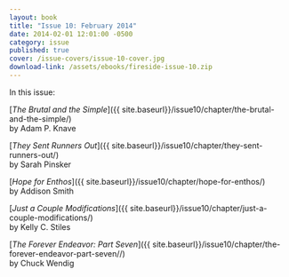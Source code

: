```yaml
---
layout: book
title: "Issue 10: February 2014"
date: 2014-02-01 12:01:00 -0500
category: issue
published: true
cover: /issue-covers/issue-10-cover.jpg
download-link: /assets/ebooks/fireside-issue-10.zip
---
```


In this issue:

[_The Brutal and the Simple_]({{ site.baseurl}}/issue10/chapter/the-brutal-and-the-simple/)<br/>
by Adam P. Knave

[_They Sent Runners Out_]({{ site.baseurl}}/issue10/chapter/they-sent-runners-out/)<br/>
by Sarah Pinsker

[_Hope for Enthos_]({{ site.baseurl}}/issue10/chapter/hope-for-enthos/)<br/>
by Addison Smith

[_Just a Couple Modifications_]({{ site.baseurl}}/issue10/chapter/just-a-couple-modifications/)<br/>
by Kelly C. Stiles

[_The Forever Endeavor: Part Seven_]({{ site.baseurl}}/issue10/chapter/the-forever-endeavor-part-seven//)<br/>
by Chuck Wendig
